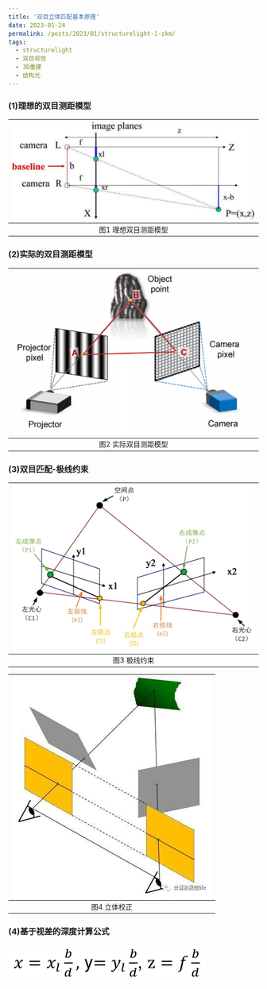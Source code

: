 ```yaml
---
title: '双目立体匹配基本原理'
date: 2023-01-24
permalink: /posts/2023/01/structurelight-1-zkm/
tags:
  - structurelight
  - 双目视觉
  - 3D重建
  - 结构光
---
```


### (1)理想的双目测距模型

![png](/images/structurelight/structurelight-ideal.png)|
:--------:|
 图1 理想双目测距模型|

### (2)实际的双目测距模型

![png](/images/structurelight/structurelight-real.png)|
:--------:|
 图2 实际双目测距模型|


### (3)双目匹配-极线约束

![png](/images/structurelight/极线约束.png)|
:--------:|
图3 极线约束|


![png](/images/structurelight/立体校正.png)|
:--------:|
 图4 立体校正|

### (4)基于视差的深度计算公式  
![png](/images/structurelight/视差深度公式.png)  